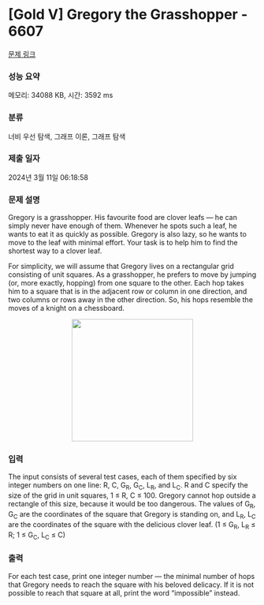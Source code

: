 # [Gold V] Gregory the Grasshopper - 6607 

[문제 링크](https://www.acmicpc.net/problem/6607) 

### 성능 요약

메모리: 34088 KB, 시간: 3592 ms

### 분류

너비 우선 탐색, 그래프 이론, 그래프 탐색

### 제출 일자

2024년 3월 11일 06:18:58

### 문제 설명

<p>Gregory is a grasshopper. His favourite food are clover leafs — he can simply never have enough of them. Whenever he spots such a leaf, he wants to eat it as quickly as possible. Gregory is also lazy, so he wants to move to the leaf with minimal effort. Your task is to help him to find the shortest way to a clover leaf.</p>

<p>For simplicity, we will assume that Gregory lives on a rectangular grid consisting of unit squares. As a grasshopper, he prefers to move by jumping (or, more exactly, hopping) from one square to the other. Each hop takes him to a square that is in the adjacent row or column in one direction, and two columns or rows away in the other direction. So, his hops resemble the moves of a knight on a chessboard.</p>

<p style="text-align: center;"><img alt="" src="https://www.acmicpc.net/upload/images2/grass.png" style="height:248px; width:246px"></p>

### 입력 

 <p>The input consists of several test cases, each of them specified by six integer numbers on one line: R, C, G<sub>R</sub>, G<sub>C</sub>, L<sub>R</sub>, and L<sub>C</sub>. R and C specify the size of the grid in unit squares, 1 ≤ R, C ≤ 100. Gregory cannot hop outside a rectangle of this size, because it would be too dangerous. The values of G<sub>R</sub>, G<sub>C</sub> are the coordinates of the square that Gregory is standing on, and L<sub>R</sub>, L<sub>C</sub> are the coordinates of the square with the delicious clover leaf. (1 ≤ G<sub>R</sub>, L<sub>R</sub> ≤ R; 1 ≤ G<sub>C</sub>, L<sub>C</sub> ≤ C)</p>

### 출력 

 <p>For each test case, print one integer number — the minimal number of hops that Gregory needs to reach the square with his beloved delicacy. If it is not possible to reach that square at all, print the word “impossible” instead.</p>


